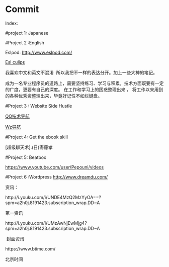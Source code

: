 # Commit    
Index:

#project 1: Japanese  

#Project 2 :English

Eslpod: http://www.eslpod.com/
 <p><a href="https://esl.culips.com/" title="Title"></p>
Esl culips</a> 

我喜欢中文和英文不混淆  所以我把不一样的表达分开。加上一些大神的笔记。

成为一名专业程序员的道路上，需要坚持练习、学习与积累，技术方面既要有一定的广度，更要有自己的深度。
在工作和学习上的困惑整理出来 ， 将工作以来用到的各种优秀资整理出来，毕竟好记性不如烂键盘。

#Project 3 : Website Side Hustle
     
<p><a href="https://www.daohangtx.com/" title="Title"></p>
QQ技术导航</a> 
<p><a href="http://32dh.com/" title="Title"></p>
Wz导航</a> 

#Project 4: Get the ebook skill 
<p>[超级聊天术].(日)斋藤孝 </p>

#Project 5: Beatbox

https://www.youtube.com/user/Pepouni/videos

#Project 6 :Wordpress 
http://www.dreamdu.com/ 



资讯：

<p>http://i.youku.com/i/UNDE4MzQ2MzYyOA==?spm=a2h0j.8191423.subscription_wrap.DD~A </p> 第一资讯

<p>http://i.youku.com/i/UMzAwNjEwMjg4?spm=a2h0j.8191423.subscription_wrap.DD~A </p>  封面资讯

<p> https://www.btime.com/</p>北京时间
